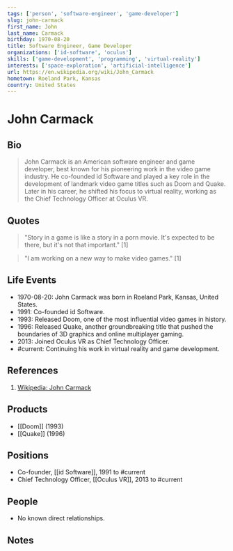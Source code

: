 ```yaml
---
tags: ['person', 'software-engineer', 'game-developer']
slug: john-carmack
first_name: John
last_name: Carmack
birthday: 1970-08-20
title: Software Engineer, Game Developer
organizations: ['id-software', 'oculus']
skills: ['game-development', 'programming', 'virtual-reality']
interests: ['space-exploration', 'artificial-intelligence']
url: https://en.wikipedia.org/wiki/John_Carmack
hometown: Roeland Park, Kansas
country: United States
---
```


# John Carmack

## Bio

> John Carmack is an American software engineer and game developer, best known for his pioneering work in the video game industry. He co-founded id Software and played a key role in the development of landmark video game titles such as Doom and Quake. Later in his career, he shifted his focus to virtual reality, working as the Chief Technology Officer at Oculus VR.

## Quotes

> "Story in a game is like a story in a porn movie. It's expected to be there, but it's not that important." [1]

> "I am working on a new way to make video games." [1]

## Life Events

- 1970-08-20: John Carmack was born in Roeland Park, Kansas, United States.
- 1991: Co-founded id Software.
- 1993: Released Doom, one of the most influential video games in history.
- 1996: Released Quake, another groundbreaking title that pushed the boundaries of 3D graphics and online multiplayer gaming.
- 2013: Joined Oculus VR as Chief Technology Officer.
- #current: Continuing his work in virtual reality and game development.

## References

1. [Wikipedia: John Carmack](https://en.wikipedia.org/wiki/John_Carmack)

## Products

- [[Doom]] (1993)
- [[Quake]] (1996)

## Positions

- Co-founder, [[id Software]], 1991 to #current
- Chief Technology Officer, [[Oculus VR]], 2013 to #current

## People

- No known direct relationships.

## Notes







